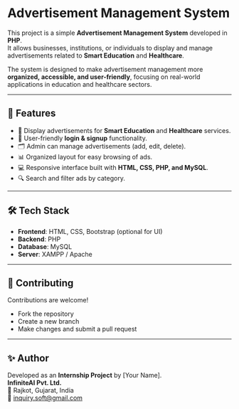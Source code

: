 # Advertisement Management System

This project is a simple **Advertisement Management System** developed in **PHP**.  
It allows businesses, institutions, or individuals to display and manage advertisements related to **Smart Education** and **Healthcare**.  

The system is designed to make advertisement management more **organized, accessible, and user-friendly**, focusing on real-world applications in education and healthcare sectors.

---

## 🚀 Features
- 📢 Display advertisements for **Smart Education** and **Healthcare** services.  
- 🔐 User-friendly **login & signup** functionality.  
- 🗂️ Admin can manage advertisements (add, edit, delete).  
- 📊 Organized layout for easy browsing of ads.  
- 💻 Responsive interface built with **HTML, CSS, PHP, and MySQL**.  
- 🔍 Search and filter ads by category.  

---

## 🛠️ Tech Stack
- **Frontend**: HTML, CSS, Bootstrap (optional for UI)  
- **Backend**: PHP  
- **Database**: MySQL  
- **Server**: XAMPP / Apache  

---


## 🤝 Contributing
Contributions are welcome!  
- Fork the repository  
- Create a new branch  
- Make changes and submit a pull request  

---

## ✨ Author
Developed as an **Internship Project** by [Your Name].  
**InfiniteAI Pvt. Ltd.**  
📍 Rajkot, Gujarat, India  
📧 inquiry.soft@gmail.com 

